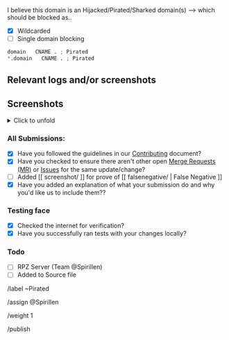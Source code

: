 I believe this domain is an Hijacked/Pirated/Sharked domain(s) --> which should be blocked as..

- [X] Wildcarded
- [ ] Single domain blocking

```python
domain   CNAME . ; Pirated
*.domain   CNAME . ; Pirated
```

## Relevant logs and/or screenshots


## Screenshots
<details><summary>Click to unfold</summary>


</details>

### All Submissions:
- [X] Have you followed the guidelines in our [Contributing](CONTRIBUTING.md)
	  document?
- [x] Have you checked to ensure there aren't other open
      [Merge Requests (MR)](../merge_requests) or [Issues](../issues) for the
      same update/change?
- [ ] Added [[ screenshot/ ]] for prove of [[ falsenegative/ | False Negative ]]
- [X] Have you added an explanation of what your submission do and why you'd
	  like us to include them??

### Testing face
- [X] Checked the internet for verification?
- [X] Have you successfully ran tests with your changes locally?

### Todo
- [ ] RPZ Server (Team @Spirillen)
- [ ] Added to Source file

/label ~Pirated

/assign @Spirillen

/weight 1

/publish
